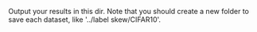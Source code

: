 Output your results in this dir. Note that you should create a new folder to save each dataset, like '../label skew/CIFAR10'.
